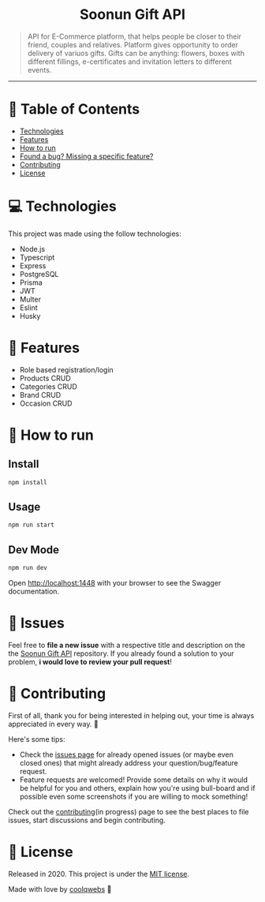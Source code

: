 <h1 align="center">Soonun Gift API</h1>

> API for E-Commerce platform, that helps people be closer to their friend, couples and relatives. Platform gives opportunity to order delivery of variuos gifts. Gifts can be anything: flowers, boxes with different fillings, e-certificates and invitation letters to different events.

---

# :pushpin: Table of Contents

- [Technologies](#computer-technologies)
- [Features](#rocket-features)
- [How to run](#construction_worker-how-to-run)
- [Found a bug? Missing a specific feature?](#bug-issues)
- [Contributing](#tada-contributing)
- [License](#closed_book-license)

# :computer: Technologies

This project was made using the follow technologies:

<ul>
  <li>Node.js</li>
  <li>Typescript</li>
  <li>Express</li>
  <li>PostgreSQL</li>
  <li>Prisma</li>
  <li>JWT</li>
  <li>Multer</li>
  <li>Eslint</li>
  <li>Husky</li>
</ul>

# :rocket: Features

- Role based registration/login
- Products CRUD
- Categories CRUD
- Brand CRUD
- Occasion CRUD

# :construction_worker: How to run

## Install

```sh
npm install
```

## Usage

```sh
npm run start
```

## Dev Mode

```sh
npm run dev
```

Open [http://localhost:1448](http://localhost:1448) with your browser to see the Swagger documentation.

# :bug: Issues

Feel free to **file a new issue** with a respective title and description on the the [Soonun Gift API](https://github.com/coolqwebs/soonungift-api/issues) repository. If you already found a solution to your problem, **i would love to review your pull request**!

# :tada: Contributing

First of all, thank you for being interested in helping out, your time is always appreciated in every way. :100:

Here's some tips:

- Check the [issues page](https://github.com/coolqwebs/soonungift-api/issues) for already opened issues (or maybe even closed ones) that might already address your question/bug/feature request.
- Feature requests are welcomed! Provide some details on why it would be helpful for you and others, explain how you're using bull-board and if possible even some screenshots if you are willing to mock something!

Check out the [contributing](./CONTRIBUTING.md)(in progress) page to see the best places to file issues, start discussions and begin contributing.

# :closed_book: License

Released in 2020.
This project is under the [MIT license](./LICENSE).

Made with love by [coolqwebs](https://github.com/coolqwebs) 🚀
